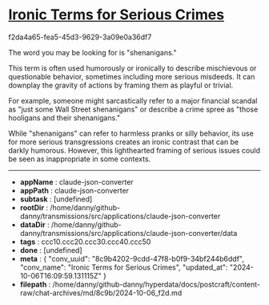 # [Ironic Terms for Serious Crimes](https://claude.ai/chat/8c9b4202-9cdd-47f8-b0f9-34bf244b6ddf)

f2da4a65-fea5-45d3-9629-3a09e0a36df7

 The word you may be looking for is "shenanigans." 

This term is often used humorously or ironically to describe mischievous or questionable behavior, sometimes including more serious misdeeds. It can downplay the gravity of actions by framing them as playful or trivial.

For example, someone might sarcastically refer to a major financial scandal as "just some Wall Street shenanigans" or describe a crime spree as "those hooligans and their shenanigans."

While "shenanigans" can refer to harmless pranks or silly behavior, its use for more serious transgressions creates an ironic contrast that can be darkly humorous. However, this lighthearted framing of serious issues could be seen as inappropriate in some contexts.

---

* **appName** : claude-json-converter
* **appPath** : claude-json-converter
* **subtask** : [undefined]
* **rootDir** : /home/danny/github-danny/transmissions/src/applications/claude-json-converter
* **dataDir** : /home/danny/github-danny/transmissions/src/applications/claude-json-converter/data
* **tags** : ccc10.ccc20.ccc30.ccc40.ccc50
* **done** : [undefined]
* **meta** : {
  "conv_uuid": "8c9b4202-9cdd-47f8-b0f9-34bf244b6ddf",
  "conv_name": "Ironic Terms for Serious Crimes",
  "updated_at": "2024-10-06T16:09:59.131115Z"
}
* **filepath** : /home/danny/github-danny/hyperdata/docs/postcraft/content-raw/chat-archives/md/8c9b/2024-10-06_f2d.md
